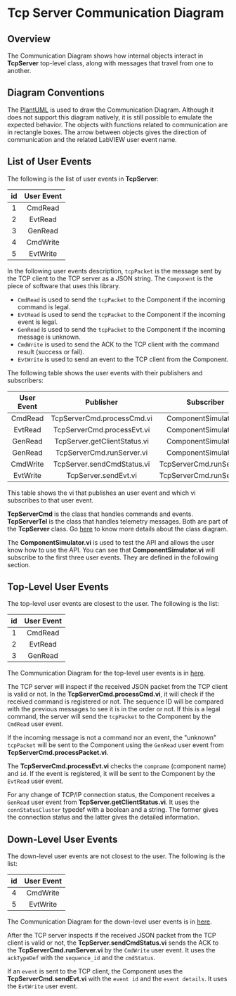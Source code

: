 # Tcp Server Communication Diagram

## Overview

The Communication Diagram shows how internal objects interact in **TcpServer** top-level class, along with messages that travel from one to another.

## Diagram Conventions

The [PlantUML](https://plantuml.com) is used to draw the Communication Diagram.
Although it does not support this diagram natively, it is still possible to emulate the expected behavior.
The objects with functions related to communication are in rectangle boxes.
The arrow between objects gives the direction of communication and the related LabVIEW user event name.

## List of User Events

The following is the list of user events in **TcpServer**:

| id | User Event |
|:--:|:----------:|
| 1  | CmdRead    |
| 2  | EvtRead    |
| 3  | GenRead    |
| 4  | CmdWrite   |
| 5  | EvtWrite   |

In the following user events description, `tcpPacket` is the message sent by the TCP client to the TCP server as a JSON string.
The `Component` is the piece of software that uses this library.

- `CmdRead` is used to send the `tcpPacket` to the Component if the incoming command is legal.
- `EvtRead` is used to send the `tcpPacket` to the Component if the incoming event is legal.
- `GenRead` is used to send the `tcpPacket` to the Component if the incoming message is unknown.
- `CmdWrite` is used to send the ACK to the TCP client with the command result (success or fail).
- `EvtWrite` is used to send an event to the TCP client from the Component.

The following table shows the user events with their publishers and subscribers:

| User Event | Publisher | Subscriber |
|:--------:|:----------:|:-----------:|
| CmdRead  | TcpServerCmd.processCmd.vi   | ComponentSimulator.vi     |
| EvtRead  | TcpServerCmd.processEvt.vi   | ComponentSimulator.vi     |
| GenRead  | TcpServer.getClientStatus.vi | ComponentSimulator.vi     |
| GenRead  | TcpServerCmd.runServer.vi    | ComponentSimulator.vi     |
| CmdWrite | TcpServer.sendCmdStatus.vi   | TcpServerCmd.runServer.vi |
| EvtWrite | TcpServer.sendEvt.vi         | TcpServerCmd.runServer.vi |

This table shows the vi that publishes an user event and which vi subscribes to that user event.

**TcpServerCmd** is the class that handles commands and events.
**TcpServerTel** is the class that handles telemetry messages.
Both are part of the **TcpServer** class.
Go [here](../doc/uml/TcpServerClass.uml) to know more details about the class diagram.

The **ComponentSimulator.vi** is used to test the API and allows the user know how to use the API.
You can see that **ComponentSimulator.vi** will subscribe to the first three user events.
They are defined in the following section.

## Top-Level User Events

The top-level user events are closest to the user.
The following is the list:

| id | User Event |
|:--:|:----------:|
| 1 | CmdRead  |
| 2 | EvtRead  |
| 3 | GenRead  |

The Communication Diagram for the top-level user events is in [here](../doc/uml/TcpServerCommDiagramTopLevel.uml).

The TCP server will inspect if the received JSON packet from the TCP client is valid or not.
In the **TcpServerCmd.processCmd.vi**, it will check if the received command is registered or not.
The sequence ID will be compared with the previous messages to see it is in the order or not.
If this is a legal command, the server will send the `tcpPacket` to the Component by the `CmdRead` user event.

If the incoming message is not a command nor an event, the "unknown" `tcpPacket` will be sent to the Component using the `GenRead` user event from **TcpServerCmd.processPacket.vi**.

The **TcpServerCmd.processEvt.vi** checks the `compname` (component name) and `id`.
If the event is registered, it will be sent to the Component by the `EvtRead` user event.

For any change of TCP/IP connection status, the Component receives a `GenRead` user event from **TcpServer.getClientStatus.vi**.
It uses the `connStatusCluster` typedef with a boolean and a string.
The former gives the connection status and the latter gives the detailed information.

## Down-Level User Events

The down-level user events are not closest to the user.
The following is the list:

| id | User Event |
|:--:|:----------:|
| 4 | CmdWrite  |
| 5 | EvtWrite  |

The Communication Diagram for the down-level user events is in [here](../doc/uml/TcpServerCommDiagramDownLevel.uml).

After the TCP server inspects if the received JSON packet from the TCP client is valid or not, the **TcpServer.sendCmdStatus.vi** sends the ACK to the **TcpServerCmd.runServer.vi** by the `CmdWrite` user event.
It uses the `ackTypeDef` with the `sequence_id` and the `cmdStatus`.

If an `event` is sent to the TCP client, the Component uses the **TcpServerCmd.sendEvt.vi** with the `event id` and the `event details`. It uses the `EvtWrite` user event.
